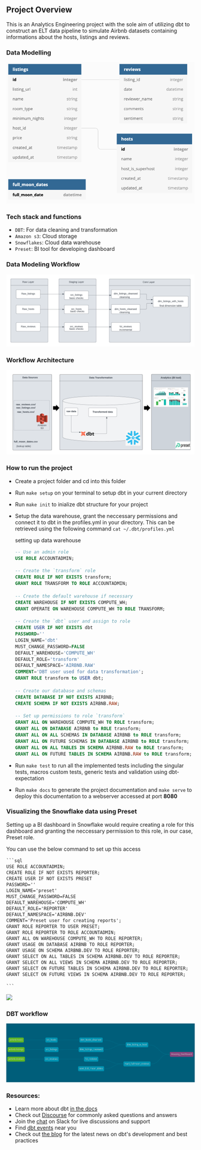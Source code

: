 ## Project Overview
This is an Analytics Engineering project with the sole aim of utilizing dbt to construct an ELT data pipeline to simulate
Airbnb datasets containing informations about the hosts, listings and reviews. 


### Data Modelling

![](https://github.com/judeleonard/Airbnb_analytics/blob/dev/assets/input_schema.png)


### Tech stack and functions
- `DBT`: For data cleaning and transformation
- `Amazon s3`: Cloud storage
- `Snowflakes`: Cloud data warehouse
- `Preset`: BI tool for developing dashboard

### Data Modeling Workflow
![](https://github.com/judeleonard/Airbnb_analytics/blob/dev/assets/Airbnb_Data_Flow.png)

### Workflow Architecture
![](https://github.com/judeleonard/Airbnb_analytics/blob/dev/assets/Airbnb_architecture.png)

### How to run the project

- Create a project folder and cd into this folder

- Run `make setup` on your terminal to setup dbt in your current directory

- Run `make init` to inialize dbt structure for your project   

- Setup the data warehouse, grant the neccessary permissions and connect it to dbt in the profiles.yml in your directory.
 This can be retrieved using the following command 
        `cat ~/.dbt/profiles.yml`

    setting up data warehouse

    ```sql
    -- Use an admin role
    USE ROLE ACCOUNTADMIN;

    -- Create the `transform` role
    CREATE ROLE IF NOT EXISTS transform;
    GRANT ROLE TRANSFORM TO ROLE ACCOUNTADMIN;

    -- Create the default warehouse if necessary
    CREATE WAREHOUSE IF NOT EXISTS COMPUTE_WH;
    GRANT OPERATE ON WAREHOUSE COMPUTE_WH TO ROLE TRANSFORM;

    -- Create the `dbt` user and assign to role
    CREATE USER IF NOT EXISTS dbt
    PASSWORD=''
    LOGIN_NAME='dbt'
    MUST_CHANGE_PASSWORD=FALSE
    DEFAULT_WAREHOUSE='COMPUTE_WH'
    DEFAULT_ROLE='transform'
    DEFAULT_NAMESPACE='AIRBNB.RAW'
    COMMENT='DBT user used for data transformation';
    GRANT ROLE transform to USER dbt;

    -- Create our database and schemas
    CREATE DATABASE IF NOT EXISTS AIRBNB;
    CREATE SCHEMA IF NOT EXISTS AIRBNB.RAW;

    -- Set up permissions to role `transform`
    GRANT ALL ON WAREHOUSE COMPUTE_WH TO ROLE transform; 
    GRANT ALL ON DATABASE AIRBNB to ROLE transform;
    GRANT ALL ON ALL SCHEMAS IN DATABASE AIRBNB to ROLE transform;
    GRANT ALL ON FUTURE SCHEMAS IN DATABASE AIRBNB to ROLE transform;
    GRANT ALL ON ALL TABLES IN SCHEMA AIRBNB.RAW to ROLE transform;
    GRANT ALL ON FUTURE TABLES IN SCHEMA AIRBNB.RAW to ROLE transform;

    ```

- Run `make test` to run all the implemented tests including the singular tests, macros custom tests, generic tests and validation using dbt-expectation

- Run `make docs` to generate the project documentation and `make serve` to deploy this documentation to a webserver accessed at port __8080__



### Visualizing the Snowflake data using Preset

Setting up a BI dashboard in Snowflake would require creating a role for this dashboard and granting the neccessary permission to this role,
in our case, Preset role.

You can use the below command to set up this access

    ```sql
    USE ROLE ACCOUNTADMIN;
    CREATE ROLE IF NOT EXISTS REPORTER;
    CREATE USER IF NOT EXISTS PRESET
    PASSWORD=''
    LOGIN_NAME='preset'
    MUST_CHANGE_PASSWORD=FALSE
    DEFAULT_WAREHOUSE='COMPUTE_WH'
    DEFAULT_ROLE='REPORTER'
    DEFAULT_NAMESPACE='AIRBNB.DEV'
    COMMENT='Preset user for creating reports';
    GRANT ROLE REPORTER TO USER PRESET;
    GRANT ROLE REPORTER TO ROLE ACCOUNTADMIN;
    GRANT ALL ON WAREHOUSE COMPUTE_WH TO ROLE REPORTER;
    GRANT USAGE ON DATABASE AIRBNB TO ROLE REPORTER;
    GRANT USAGE ON SCHEMA AIRBNB.DEV TO ROLE REPORTER;
    GRANT SELECT ON ALL TABLES IN SCHEMA AIRBNB.DEV TO ROLE REPORTER;
    GRANT SELECT ON ALL VIEWS IN SCHEMA AIRBNB.DEV TO ROLE REPORTER;
    GRANT SELECT ON FUTURE TABLES IN SCHEMA AIRBNB.DEV TO ROLE REPORTER;
    GRANT SELECT ON FUTURE VIEWS IN SCHEMA AIRBNB.DEV TO ROLE REPORTER;

    ```

![](https://videoapi-muybridge.vimeocdn.com/animated-thumbnails/image/f4973f3a-b7e2-4de7-bcfe-bef0a5a84edf.gif?ClientID=vimeo-core-prod&Date=1678973621&Signature=bb7365d4fcbf97c83d651e0c784374c445dc3ec0)

### DBT workflow
![](https://github.com/judeleonard/Airbnb_analytics/blob/dev/assets/dbt_workflow.png)



### Resources:
- Learn more about dbt [in the docs](https://docs.getdbt.com/docs/introduction)
- Check out [Discourse](https://discourse.getdbt.com/) for commonly asked questions and answers
- Join the [chat](https://community.getdbt.com/) on Slack for live discussions and support
- Find [dbt events](https://events.getdbt.com) near you
- Check out [the blog](https://blog.getdbt.com/) for the latest news on dbt's development and best practices

